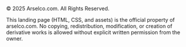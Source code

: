 © 2025 Arselco.com. All Rights Reserved.

This landing page (HTML, CSS, and assets) is the official property of arselco.com.
No copying, redistribution, modification, or creation of derivative works is allowed without explicit written permission from the owner.
